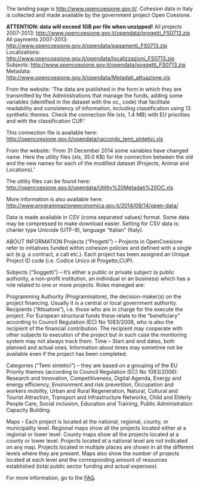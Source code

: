 The landing page is http://www.opencoesione.gov.it/. Cohesion data in Italy is collected and made available by the government project Open Coesione. 

**ATTENTION: data will exceed 1GB per file when unzipped!** 
All projects 2007-2013: http://www.opencoesione.gov.it/opendata/progetti_FS0713.zip	
All payments 2007-2013: http://www.opencoesione.gov.it/opendata/pagamenti_FS0713.zip	
Localizations: http://www.opencoesione.gov.it/opendata/localizzazioni_FS0713.zip	
Subjects: http://www.opencoesione.gov.it/opendata/soggetti_FS0713.zip	
Metadata: http://www.opencoesione.gov.it/opendata/Metadati_attuazione.xls

From the website: 
'The data are published in the form in which they are transmitted by the Administrations that manage the funds, adding some variables (identified in the dataset with the oc_ code) that facilitate readability and consistency of information, including classification using 13 synthetic themes. Check the connection file (xls, 1.4 MB) with EU priorities and with the classification CUP.'

This connection file is available here:
http://opencoesione.gov.it/opendata/raccordo_temi_sintetici.xls

From the website: 
'From 31 December 2014 some variables have changed name. Here the utility files (xls, 35.0 KB) for the connection between the old and the new names for each of the modified dataset (Projects, Animal and Locations).'

The utility files can be found here: 
http://opencoesione.gov.it/opendata/Utility%20Metadati%20OC.xls

More information is also available here: 
http://www.programmazioneeconomica.gov.it/2014/09/14/open-data/


Data is made available in CSV (coma separated values) format. Some data may be compressed to make download easier. Setting for CSV data is: charter type Unicode (UTF-8), language “Italian” (Italy).

ABOUT INFORMATION
Projects (“Progetti”) – Projects in OpenCoesione refer to initiatives funded within cohesion policies and defined with a single act (e.g. a contract, a call etc.). Each project has been assigned an Unique Project ID code (i.e. Codice Unico di Progetto,CUP).

Subjects (“Soggetti”) – It’s either a public or private subject (a public authority, a non-profit institution, an individual or an business) which has a role related to one or more projects. Roles managed are:

Programming Authority (Programmatore), the decision-maker(s) on the project financing. Usually it is a central or local government authority.
Recipients (“Attuatore”), i.e. those who are in charge for the execute the project. For European structural funds these relate to the “beneficiary” according to Council Regulation (EC) No 1083/2006, who is also the recipient of the financial contribution. The recipient may cooperate with other subjects to execution of the project but in such case the monitoring system may not always track them.
Time – Start and end dates, both planned and actual ones. Information about times may sometime not be available even if the project has been completed.

Categories (“Temi sintetici”) – they are based on a grouping of the EU Priority themes (according to Council Regulation (EC) No 1083/2006): Research and Innovation, Competitiveness, Digital Agenda, Energy and energy efficiency, Environment and risk prevention, Occupation and workers mobility, Urban and Rural Regeneration, Natural, Cultural and Tourist Attraction, Transport and Infrastructure Networks, Child and Elderly People Care, Social inclusion, Education and Training, Public Administration Capacity Building.

Maps – Each project is located at the national, regional, county, or municipality level. Regional maps show all the projects located either at a regional or lower level. County maps show all the projects located at a county or lower level. Projects located at a national level are not indicated on any map. Projects located in multiple places are shown in all the different levels where they are present. Maps also show the number of projects located at each level and the corresponding amount of resources established (total public sector funding and actual expenses).

For more information, go to the [FAQ](http://opencoesione.gov.it/faq/en/).